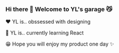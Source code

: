 ### Hi there 👋 Welcome to YL's garage :smirk_cat:

:heart:  YL is.. obssessed with designing

🌱  YL is.. currently learning React

:grin:  Hope you will enjoy my product one day ✨ 


<!--
**pppiyo/pppiyo** is a ✨ _special_ ✨ repository because its `README.md` (this file) appears on your GitHub profile.

Here are some ideas to get you started:

- 🔭 I’m currently working on ...
- 🌱 I’m currently learning ...
- 👯 I’m looking to collaborate on ...
- 🤔 I’m looking for help with ...
- 💬 Ask me about ...
- 📫 How to reach me: ...
- 😄 Pronouns: ...
- ⚡ Fun fact: ...
-->
